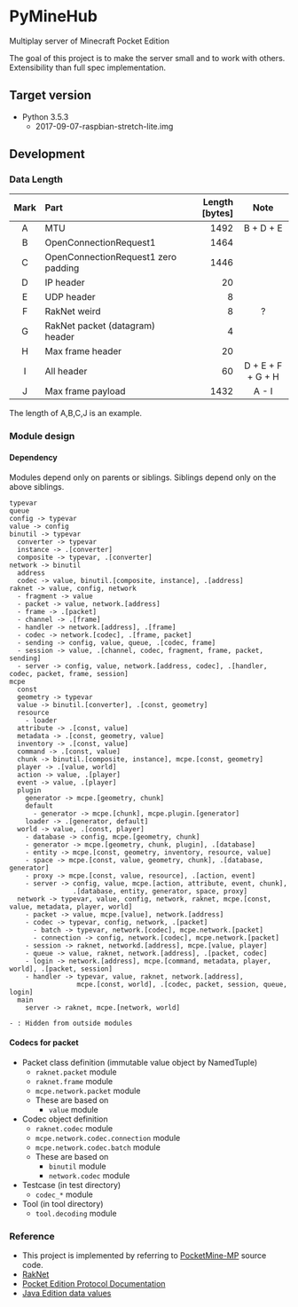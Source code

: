 # PyMineHub

Multiplay server of Minecraft Pocket Edition

The goal of this project is to make the server small and to work with others.
Extensibility than full spec implementation.

## Target version

- Python 3.5.3
  - 2017-09-07-raspbian-stretch-lite.img

## Development

### Data Length

| Mark | Part | Length [bytes] | Note |
|:---:|:---|---:|:---:|
| A | MTU | 1492 | B + D + E |
| B | OpenConnectionRequest1 | 1464 | |
| C | OpenConnectionRequest1 zero padding | 1446 | |
| D | IP header | 20 | |
| E | UDP header | 8 | |
| F | RakNet weird | 8 | ? | 
| G | RakNet packet (datagram) header | 4 | |
| H | Max frame header | 20 | |
| I | All header | 60 | D + E + F + G + H |
| J | Max frame payload | 1432 | A - I |

The length of A,B,C,J is an example.

### Module design

#### Dependency

Modules depend only on parents or siblings. Siblings depend only on the above siblings.

```
typevar
queue
config -> typevar
value -> config
binutil -> typevar
  converter -> typevar
  instance -> .[converter]
  composite -> typevar, .[converter]
network -> binutil
  address
  codec -> value, binutil.[composite, instance], .[address]
raknet -> value, config, network
  - fragment -> value
  - packet -> value, network.[address]
  - frame -> .[packet]
  - channel -> .[frame]
  - handler -> network.[address], .[frame]
  - codec -> network.[codec], .[frame, packet]
  - sending -> config, value, queue, .[codec, frame]
  - session -> value, .[channel, codec, fragment, frame, packet, sending]
  - server -> config, value, network.[address, codec], .[handler, codec, packet, frame, session]
mcpe
  const
  geometry -> typevar
  value -> binutil.[converter], .[const, geometry]
  resource
    - loader
  attribute -> .[const, value]
  metadata -> .[const, geometry, value]
  inventory -> .[const, value]
  command -> .[const, value]
  chunk -> binutil.[composite, instance], mcpe.[const, geometry]
  player -> .[value, world]
  action -> value, .[player]
  event -> value, .[player]
  plugin
    generator -> mcpe.[geometry, chunk]
    default
      - generator -> mcpe.[chunk], mcpe.plugin.[generator]
    loader -> .[generator, default]
  world -> value, .[const, player]
    - database -> config, mcpe.[geometry, chunk]
    - generator -> mcpe.[geometry, chunk, plugin], .[database]
    - entity -> mcpe.[const, geometry, inventory, resource, value]
    - space -> mcpe.[const, value, geometry, chunk], .[database, generator]
    - proxy -> mcpe.[const, value, resource], .[action, event]
    - server -> config, value, mcpe.[action, attribute, event, chunk],
                .[database, entity, generator, space, proxy]
  network -> typevar, value, config, network, raknet, mcpe.[const, value, metadata, player, world]
    - packet -> value, mcpe.[value], network.[address]
    - codec -> typevar, config, network, .[packet]
      - batch -> typevar, network.[codec], mcpe.network.[packet]
      - connection -> config, network.[codec], mcpe.network.[packet]
    - session -> raknet, networkd.[address], mcpe.[value, player]
    - queue -> value, raknet, network.[address], .[packet, codec]
    - login -> network.[address], mcpe.[command, metadata, player, world], .[packet, session]
    - handler -> typevar, value, raknet, network.[address],
                 mcpe.[const, world], .[codec, packet, session, queue, login]
  main
    server -> raknet, mcpe.[network, world]

- : Hidden from outside modules
```

#### Codecs for packet

- Packet class definition (immutable value object by NamedTuple)
  - `raknet.packet` module
  - `raknet.frame` module
  - `mcpe.network.packet` module
  - These are based on
    - `value` module
- Codec object definition
  - `raknet.codec` module
  - `mcpe.network.codec.connection` module
  - `mcpe.network.codec.batch` module
  - These are based on
    - `binutil` module
    - `network.codec` module
- Testcase (in test directory)
  - `codec_*` module
- Tool (in tool directory)
  - `tool.decoding` module

### Reference

- This project is implemented by referring to [PocketMine-MP](https://github.com/pmmp/PocketMine-MP) source code.
- [RakNet](http://www.raknet.net/raknet/manual/systemoverview.html)
- [Pocket Edition Protocol Documentation](http://wiki.vg/Pocket_Edition_Protocol_Documentation)
- [Java Edition data values](https://minecraft.gamepedia.com/Java_Edition_data_values)